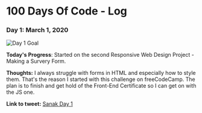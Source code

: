 # 100 Days Of Code - Log

### Day 1: March 1, 2020 

<img src="https://pbs.twimg.com/media/ESBqGgKWkAIrBwY?format=jpg&name=large" alt="Day 1 Goal">

**Today's Progress**: Started on the second Responsive Web Design Project - Making a Survery Form.

**Thoughts:** I always struggle with forms in HTML and especially how to style them. That's the reason I started with this challenge on freeCodeCamp. The plan is to finish and get hold of the Front-End Certificate so I can get on with the JS one. 

**Link to tweet:** [Sanak Day 1](https://twitter.com/Sanak74483042/status/1234102964131958789?s=20)
